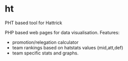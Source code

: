 # ht
PHT based tool for Hattrick

PHP based web pages for data visualisation. 
Features: 
- promotion/relegation calculator
- team rankings based on hatstats values (mid,att,def)
- team specific stats and graphs. 
